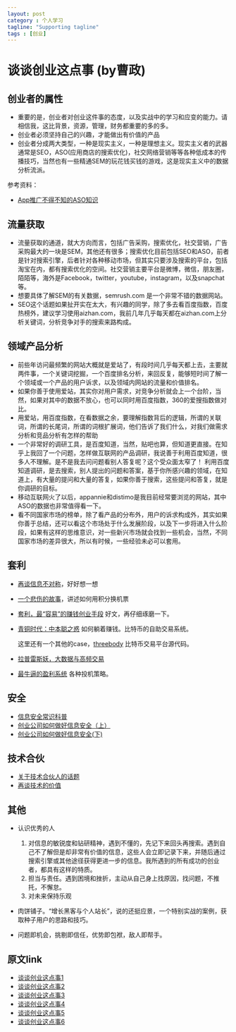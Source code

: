 ```yaml
---
layout: post
category : 个人学习
tagline: "Supporting tagline"
tags : [创业]
---
```




# 谈谈创业这点事 (by曹政)

## 创业者的属性

- 重要的是，创业者对创业这件事的态度，以及实战中的学习和应变的能力。请相信我，这比背景，资源，管理，财务都重要的多的多。
- 创业者必须坚持自己的兴趣，才能做出有价值的产品
- 创业者分成两大类型，一种是现实主义，一种是理想主义。现实主义者的武器通常是SEO，ASO(应用商店的搜索优化)，社交网络营销等等各种低成本的传播技巧，当然也有一些精通SEM的玩花钱买钱的游戏，这是现实主义中的数据分析流派。

参考资料：

- [App推广不得不知的ASO知识](http://www.woshipm.com/operate/144458.html)

## 流量获取

- 流量获取的通道，就大方向而言，包括广告采购，搜索优化，社交营销，广告采购最大的一块是SEM，其他还有很多；搜索优化目前包括SEO和ASO，前者是针对搜索引擎，后者针对各种移动市场，但其实只要涉及搜索的平台，包括淘宝在内，都有搜索优化的空间。社交营销主要平台是微博，微信，朋友圈，陌陌等，海外是Facebook，twitter，youtube，instagram，以及snapchat等。
- 想要具体了解SEM的有关数据，semrush.com 是一个非常不错的数据网站。
- SEO这个话题如果扯开实在太大，有兴趣的同学，除了多去看百度指数，百度热榜外，建议学习使用aizhan.com，我前几年几乎每天都在aizhan.com上分析关键词，分析竞争对手的搜索来路构成。

## 领域产品分析
- 前些年访问最频繁的网站大概就是爱站了，有段时间几乎每天都上去，主要就两件事，一个关键词挖掘，一个百度排名分析，来回反复，能够短时间了解一个领域或一个产品的用户诉求，以及领域内网站的流量和价值排名。
- 如果你善于使用爱站，其实你对用户需求，对竞争分析就会上一个台阶，当然，如果对其中的数据不放心，也可以同时用百度指数，360的爱搜指数做对比。
- 用爱站，用百度指数，在看数据之余，要理解指数背后的逻辑，所谓的关联词，所谓的长尾词，所谓的词根扩展词，他们告诉了我们什么，对我们做需求分析和竞品分析有怎样的帮助
- 一个非常好的调研工具，是百度知道，当然，贴吧也算，但知道更直接。在知乎上我回了一个问题，怎样做互联网的产品调研，我说善于利用百度知道，很多人不理解。是不是我去问问题看别人答复呢？这个受众面太窄了！ 利用百度知道调研，是去搜索，别人提出的问题和答案，基于你所感兴趣的领域，在知道上，有大量的提问和大量的答复，如果你善于搜索，这些提问和答复，就是你调研的目标。
- 移动互联网火了以后，appannie和distimo是我目前经常要浏览的网站，其中ASO的数据也非常值得看一下。
- 看不同国家市场的榜单，除了看产品的分布外，用户的诉求构成外，其实如果你善于总结，还可以看这个市场处于什么发展阶段，以及下一步将进入什么阶段，如果有这样的思维意识，对一些新兴市场就会找到一些机会，当然，不同国家市场的差异很大，所以有时候，一些经验未必可以套用。

## 套利

- [再谈信息不对称](http://mp.weixin.qq.com/s?__biz=MzI0MjA1Mjg2Ng==&mid=209207805&idx=1&sn=87c41505c0ac82398fbf20c046b28c62&3rd=MzA3MDU4NTYzMw==&scene=6#rd)，好好想一想

- [一个悲伤的故事](http://mp.weixin.qq.com/s?__biz=MzI0MjA1Mjg2Ng==&mid=209577430&idx=2&sn=650e6df587f6f7f35e6aa40c80e7db8e&3rd=MzA3MDU4NTYzMw==&scene=6#rd)，讲述如何用积分换机票

- [套利，最“容易”的赚钱创业手段](http://mp.weixin.qq.com/s?__biz=MzI0MjA1Mjg2Ng==&mid=209549315&idx=1&sn=0303994c90940f5289b8254596c6846f&3rd=MzA3MDU4NTYzMw==&scene=6#rd) 好文，再仔细琢磨一下。

- [青铜时代：中本聪之惑](http://zhuanlan.zhihu.com/alfredyuan/20090944) 如何躺着赚钱。比特币的自助交易系统。

  这里还有一个其他的case，[threebody](https://github.com/littlekfc/threebody) 比特币交易平台源代码。

- [拉普雷斯妖，大数据与高频交易](http://zhuanlan.zhihu.com/alfredyuan/19778754)

- [最牛逼的盈利系统](http://www.zhihu.com/question/35727570) 各种投机策略。
## 安全

- [信息安全常识科普](http://mp.weixin.qq.com/s?__biz=MzI0MjA1Mjg2Ng==&mid=209560375&idx=1&sn=bcb767dbcc574045a2cc190702092e91&3rd=MzA3MDU4NTYzMw==&scene=6#rd)
- [创业公司如何做好信息安全（上）](http://mp.weixin.qq.com/s?__biz=MzI0MjA1Mjg2Ng==&mid=209570522&idx=1&sn=87002f1fe17c07abf078cfa4ec1d2844&3rd=MzA3MDU4NTYzMw==&scene=6#rd)
- [创业公司如何做好信息安全(下)](http://mp.weixin.qq.com/s?__biz=MzI0MjA1Mjg2Ng==&mid=209577430&idx=1&sn=6c8e445086ade96f220a9d465ae1a0b8&3rd=MzA3MDU4NTYzMw==&scene=6#rd)

## 技术合伙
- [关于技术合伙人的话题](http://mp.weixin.qq.com/s?__biz=MzI0MjA1Mjg2Ng==&mid=209595011&idx=1&sn=b0c4cb3ffefd11df302e0db1d938212f&3rd=MzA3MDU4NTYzMw==&scene=6#rd)
- [再谈技术的价值](http://mp.weixin.qq.com/s?__biz=MzI0MjA1Mjg2Ng==&mid=209602697&idx=1&sn=66ab2174a4f02d43289e87ed75aea89f&3rd=MzA3MDU4NTYzMw==&scene=6#rd)

## 其他

- 认识优秀的人

	1. 对信息的敏锐度和钻研精神，遇到不懂的，先记下来回头再搜索。遇到自己不了解但是却非常有价值的信息，这些人会立即记录下来，并随后通过搜索引擎或其他途径获得更进一步的信息。我所遇到的所有成功的创业者，都具有这样的特质。
	2. 担当与责任。遇到困境和挫折，主动从自己身上找原因，找问题，不推托，不懈怠。
	3. 对未来保持乐观

- 肉饼铺子。“增长黑客与个人站长”，说的还挺应景，一个特别实战的案例，获取种子用户的思路和技巧。

- 问题即机会，挑剔即信任，优势即包袱，敌人即帮手。

## 原文link
- [谈谈创业这点事1](http://mp.weixin.qq.com/s?__biz=MzI0MjA1Mjg2Ng==&mid=209141969&idx=1&sn=d413f83970ee920d9aa93b66678f7350&3rd=MzA3MDU4NTYzMw==&scene=6#rd)
- [谈谈创业这点事2](http://mp.weixin.qq.com/s?__biz=MzI0MjA1Mjg2Ng==&mid=209170103&idx=1&sn=f18d51dbc2232324860b763edd87745b&3rd=MzA3MDU4NTYzMw==&scene=6#rd)
- [谈谈创业这点事3](http://mp.weixin.qq.com/s?__biz=MzI0MjA1Mjg2Ng==&mid=209183252&idx=1&sn=a70a5da9cc7a06ffe7668e5c40b39cb8&3rd=MzA3MDU4NTYzMw==&scene=6#rd)
- [谈谈创业这点事4](http://mp.weixin.qq.com/s?__biz=MzI0MjA1Mjg2Ng==&mid=209220279&idx=1&sn=d2b835b7680b07f9bf29b7fdaf0fd6e3&3rd=MzA3MDU4NTYzMw==&scene=6#rd)
- [谈谈创业这点事5](http://mp.weixin.qq.com/s?__biz=MzI0MjA1Mjg2Ng==&mid=209323491&idx=1&sn=6942bdaf9a6a5d1f990492ec98c524ca&3rd=MzA3MDU4NTYzMw==&scene=6#rd)
- [谈谈创业这点事6](http://mp.weixin.qq.com/s?__biz=MzI0MjA1Mjg2Ng==&mid=209356954&idx=1&sn=c03c2e0b7c3ffbf036b03ab9015a5778&3rd=MzA3MDU4NTYzMw==&scene=6#rd)
